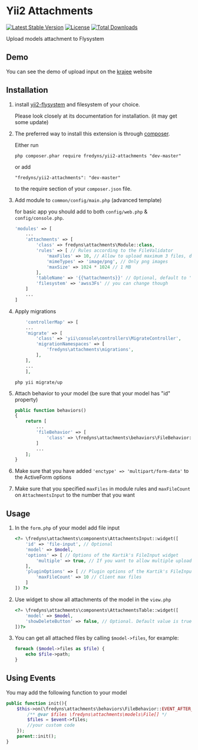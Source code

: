 Yii2 Attachments
================
[![Latest Stable Version](https://poser.pugx.org/fredyns/yii2-attachments/v/stable)](https://packagist.org/packages/fredyns/yii2-attachments)
[![License](https://poser.pugx.org/fredyns/yii2-attachments/license)](https://packagist.org/packages/fredyns/yii2-attachments)
[![Total Downloads](https://poser.pugx.org/fredyns/yii2-attachments/downloads)](https://packagist.org/packages/fredyns/yii2-attachments)

Upload models attachment to Flysystem

Demo
----
You can see the demo of upload input on the [krajee](http://plugins.krajee.com/file-input/demo) website

Installation
------------

1. install [yii2-flysystem](https://github.com/creocoder/yii2-flysystem) and filesystem of your choice.

	Please look closely at its documentation for installation. (it may get some update)

	
2. The preferred way to install this extension is through [composer](http://getcomposer.org/download/).

	Either run
	
	```
	php composer.phar require fredyns/yii2-attachments "dev-master"
	```
	
	or add
	
	```
	"fredyns/yii2-attachments": "dev-master"
	```
	
	to the require section of your `composer.json` file.

3.  Add module to `common/config/main.php` (advanced template) 
	
	for basic app you should add to both `config/web.php` & `config/console.php`. 
	
	```php
	'modules' => [
		...
		'attachments' => [
			'class' => fredyns\attachments\Module::class,
			'rules' => [ // Rules according to the FileValidator
			    'maxFiles' => 10, // Allow to upload maximum 3 files, default to 3
				'mimeTypes' => 'image/png', // Only png images
				'maxSize' => 1024 * 1024 // 1 MB
			],
			'tableName' => '{{%attachments}}' // Optional, default to 'attach_file'
			'filesystem' => 'awss3Fs' // you can change though
		]
		...
	]
	```

4. Apply migrations


	```php
    	'controllerMap' => [
		...
		'migrate' => [
			'class' => 'yii\console\controllers\MigrateController',
			'migrationNamespaces' => [
				'fredyns\attachments\migrations',
			],
		],
		...
    	],
	```

	```
	php yii migrate/up
	```

5. Attach behavior to your model (be sure that your model has "id" property)
	
	```php
	public function behaviors()
	{
		return [
			...
			'fileBehavior' => [
				'class' => \fredyns\attachments\behaviors\FileBehavior::class,
			]
			...
		];
	}
	```
	
6. Make sure that you have added `'enctype' => 'multipart/form-data'` to the ActiveForm options
	
7. Make sure that you specified `maxFiles` in module rules and `maxFileCount` on `AttachmentsInput` to the number that you want

Usage
-----

1. In the `form.php` of your model add file input
	
	```php
	<?= \fredyns\attachments\components\AttachmentsInput::widget([
		'id' => 'file-input', // Optional
		'model' => $model,
		'options' => [ // Options of the Kartik's FileInput widget
			'multiple' => true, // If you want to allow multiple upload, default to false
		],
		'pluginOptions' => [ // Plugin options of the Kartik's FileInput widget 
			'maxFileCount' => 10 // Client max files
		]
	]) ?>
	```

2. Use widget to show all attachments of the model in the `view.php`
	
	```php
	<?= \fredyns\attachments\components\AttachmentsTable::widget([
		'model' => $model,
		'showDeleteButton' => false, // Optional. Default value is true
	])?>
	```

5. You can get all attached files by calling ```$model->files```, for example:

	```php
	foreach ($model->files as $file) {
        echo $file->path;
    }
    ```

Using Events
------------
You may add the following function to your model
    
```php
public function init(){
    $this->on(\fredyns\attachments\behaviors\FileBehavior::EVENT_AFTER_ATTACH_FILES, function ($event) {
        /** @var $files \fredyns\attachments\models\File[] */
        $files = $event->files;
        //your custom code
    });
    parent::init();
}
```
    

